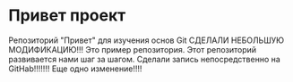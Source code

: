 # Привет проект
Репозиторий "Привет" для изучения основ Git
СДЕЛАЛИ НЕБОЛЬШУЮ МОДИФИКАЦИЮ!!!
Это пример репозитория.
Этот репозиторий развивается нами шаг за шагом.
Сделали запись непосредственно на GitHab!!!!!!!
Еще одно изменение!!!!

